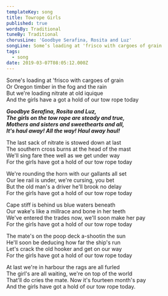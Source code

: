 ```yaml
---
templateKey: song
title: Towrope Girls
published: true
wordsBy: Traditional
tuneBy: Traditional
chorusLine: 'Goodbye Serafina, Rosita and Luz'
songLine: Some’s loading at 'frisco with cargoes of grain
tags:
  - song
date: 2019-03-07T08:05:12.000Z
---
```

Some's loading at 'frisco with cargoes of grain\
Or Oregon timber in the fog and the rain\
But we're loading nitrate at old iquique\
And the girls have a got a hold of our tow rope today

***Goodbye Serafina, Rosita and Luz,***\
***The girls on the tow rope are steady and true,***\
***Mothers and sisters and sweethearts and all,***\
***It's haul away! All the way! Haul away haul!***

The last sack of nitrate is stowed down at last\
The southern cross burns at the head of the mast\
We'll sing fare thee well as we get under way\
For the girls have got a hold of our tow rope today

We're rounding the horn with our gallants all set\
Our lee rail is under, we're cursing, you bet\
But the old man's a driver he'll brook no delay\
For the girls have got a hold of our tow rope today

Cape stiff is behind us blue waters beneath\
Our wake's like a millrace and bone in her teeth\
We've entered the trades now, we'll soon make her pay\
For the girls have got a hold of our tow rope today

The mate's on the poop deck a-shootin the sun\
He'll soon be deducing how far the ship's run\
Let's crack the old hooker and get on our way\
For the girls have got a hold of our tow rope today

At last we're in harbour the rags are all furled\
The girl's are all waiting, we're on top of the world\
That'll do cries the mate. Now it's fourteen month's pay\
And the girls have got a hold of our tow rope today.
